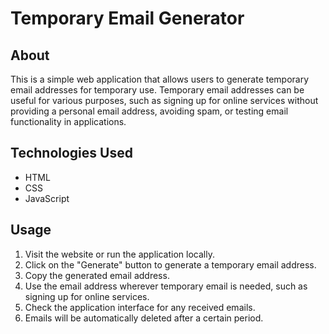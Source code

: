 # Temporary Email Generator

## About

This is a simple web application that allows users to generate temporary email addresses for temporary use. Temporary email addresses can be useful for various purposes, such as signing up for online services without providing a personal email address, avoiding spam, or testing email functionality in applications.

## Technologies Used

- HTML
- CSS
- JavaScript

## Usage

1. Visit the website or run the application locally.
2. Click on the "Generate" button to generate a temporary email address.
3. Copy the generated email address.
4. Use the email address wherever temporary email is needed, such as signing up for online services.
5. Check the application interface for any received emails.
6. Emails will be automatically deleted after a certain period.
